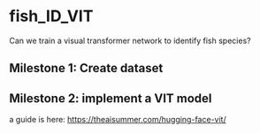 # fish_ID_VIT
Can we train a visual transformer network to identify fish species?

## Milestone 1: Create dataset


## Milestone 2: implement a VIT model
a guide is here:
https://theaisummer.com/hugging-face-vit/

